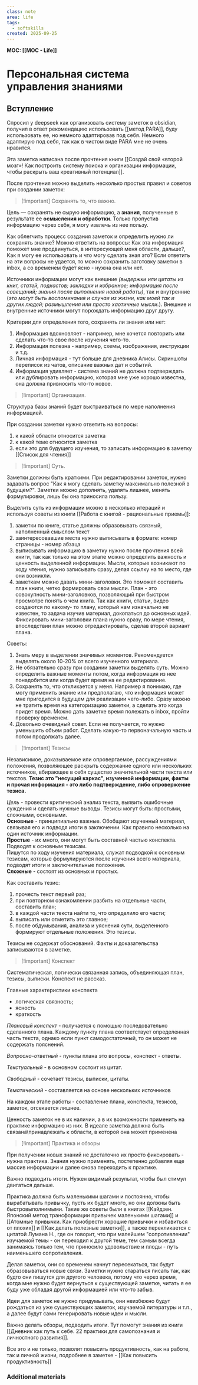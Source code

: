 ```yaml
---
class: note
area: life
tags:
  - softskills
created: 2025-09-25
---
```

**MOC: [[MOC - Life]]**

# Персональная система управления знаниями

## Вступление

Спросил у deepseek как организовать систему заметок в obsidian, получил в ответ рекомендацию использовать [[метод PARA]], буду использовать ее, но немного адаптировав под себя.
Немного адаптирую под себя, так как в чистом виде PARA мне не очень нравится.

Эта заметка написана после прочтения книги [[Создай свой «второй мозг»! Как построить систему поиска и организации информации, чтобы раскрыть ваш креативный потенциал]].

После прочтения можно выделить несколько простых правил и советов при создании заметок:

>[!important] Сохранять то, что важно.

Цель — сохранять не сырую информацию, а **знания**, полученные в результате ее **осмысления и обработки**. Только пропустив информацию через себя, я могу извлечь из нее пользу.

Как облегчить процесс создания заметок и определить нужно ли сохранять знание? Можно ответить на вопросы: Как эта информация поможет мне продвинуться, в интересующей меня области, дальше?, Как я могу ее использовать и что могу сделать зная это? Если ответить на эти вопросы не удается, то можно сохранить заготовку заметки в inbox, а со временем будет ясно - нужна она или нет.

Источники информации могут как внешние *(выдержки или цитаты из книг, статей, подкастов; закладки и избранное; информация после совещаний; знания после выполнения новой работы)*, так и внутренние (*это могут быть воспоминания и случаи из жизни, как моей так и других людей; размышления или просто хаотичные мысли.*). Внешние и внутренние источники могут порождать информацию друг другу.

Критерии для определения того, сохранять ли знания или нет:
1. Информация вдохновляет -  например, мне хочется повторить или сделать что-то свое после изучения чего-то.
2. Информация полезна - например, схемы, изображения, инструкции и т.д.
3. Личная информация - тут больше для дневника Алисы. Скриншоты переписок из чатов, описание важных дат и событий.
4. Информация удивляет - система знаний не должна подтверждать или дублировать информацию, которая мне уже хорошо известна, она должна привносить что-то новое.

>[!important] Организация.

Структура базы знаний будет выстраиваться по мере наполнения информацией.

При создании заметки нужно ответить на вопросы:
1. к какой области относится заметка
2. к какой теме относится заметка
3. если это для будущего изучения, то записать информацию в заметку [[Список для чтения]]

>[!important] Суть.

Заметки должны быть краткими. При редактировании заметок, нужно задавать вопрос "Как я могу сделать заметку максимально полезной в будущем?". Заметки можно дополнять, удалять лишнее, менять формулировки, лишь бы она приносила пользу.

Выделить суть из информации можно в несколько итераций и используя советы из книги [[Работа с книгой - рациональные приемы]]:
1. заметки по книге, статье должны образовывать связный, наполненный смыслом текст
2. заинтересовавшие места нужно выписывать в формате: номер страницы - номер абзаца
3. выписывать информацию в заметку нужно после прочтения всей книги, так как только на этом этапе можно определить важность и ценность выделенной информации. Мысли, которые возникают по ходу чтения, нужно записывать сразу, делая ссылку на то место, где они возникли.
4. заметкам можно давать мини-заголовки. Это поможет составить план книги, четко формировать свои мысли. План - это совокупность мини-заголовков, позволяющий при быстром просмотре понять о чем книга. Так как книги, статьи, видео создаются по какому- то плану, который нам изначально не известен, то задача изучив материал, докопаться до основных идей. Фиксировать мини-заголовки плана нужно сразу, по мере чтения, впоследствии план можно отредактировать, сделав второй вариант плана.

Советы:
1. Знать меру в выделении значимых моментов. Рекомендуется выделять около 10-20% от всего изученного материала.
2. Не обязательно сразу при создании заметки выделять суть. Можно определить важные моменты потом, когда информация из нее понадобится или когда будет время на ее редактирование.
3. Сохранять то, что откликается у меня. Например я понимаю, где могу применить знание или предполагаю, что информация может мне пригодится в будущем для реализации чего-либо. Сразу можно не тратить время на категоризацию заметки, а сделать это когда придет время. Можно дать заметке время полежать в inbox, пройти проверку временем.
4. Довольно очевидный совет. Если не получается, то нужно уменьшить объем работ. Сделать какую-то первоначальную часть и потом продолжать далее.

> [!important] Тезисы

Независимое, доказываемое или опровергаемое, рассуждениями положения, позволяющее раскрыть содержание одного или нескольких источников, вбирающее в себя существо значительной части текста или текстов. **Тезис это "несущий каркас", изученной информации, факты и прочая информация - это либо подтверждение, либо опровержение тезиса.**

*Цель* - провести критический анализ текста, выявить ошибочные суждения и сделать нужные выводы.
Тезисы могут быть: простыми, сложными, основными.  
**Основные** - принципиально важные. Обобщают изученный материал, связывая его и подводя итоги в заключении. Как правило несколько на один источник информации.  
**Простые** - их много, они могут быть составной частью конспекта. Подводят к основным тезисам.  
Пишутся по ходу изучения материала, служат подводкой к основным тезисам, которые формулируются после изучения всего материала, подводят итоги и заключительные положения.  
**Сложные** - состоят из основных и простых.

Как составить тезис:
1. прочесть текст первый раз;
2. при повторном ознакомлении разбить на отдельные части, составить план;
3. в каждой части текста найти то, что определило его части;
4. выписать или отметить это главное;
5. после обдумывания, анализа и уяснения сути, выделенного формируют отдельные положения. Это тезисы.

Тезисы не содержат обоснований. Факты и доказательства записываются в заметке.

> [!important] Конспект

Систематическая, логически связанная запись, объединяющая план, тезисы, выписки. Конспект не рассказ.

Главные характеристики конспекта
- логическая связность;
- ясность
- краткость

*Плановый конспект* - получается с помощью последовательно сделанного плана. Каждому пункту плана соответствует определенная часть текста, однако если пункт самодостаточный, то он может не содержать пояснений.

*Вопросно-ответный* - пункты плана это вопросы, конспект - ответы.

*Текстуальный* - в основном состоит из цитат.

*Свободный* - сочетает тезисы, выписки, цитаты.

*Тематический* - составляется на основе нескольких источников

На каждом этапе работы - составление плана, конспекта, тезисов, заметок, отсекается лишнее.

Ценность заметок не в их наличии, а в их возможности применить на практике информацию из них. В идеале заметка должна быть связана\принадлежать к области, в которой она может применена

> [!important] Практика и обзоры

При получении новых знаний не достаточно их просто фиксировать - нужна практика. Знания нужно применять, постепенно добавляя еще массив информации и далее снова переходить к практике.

Важно подводить итоги. Нужен видимый результат, чтобы был стимул двигаться дальше. 

Практика должна быть маленькими шагами и постоянно, чтобы вырабатывать привычку, пусть их будет много, но они должны быть быстровыполнимыми. Такие же советы были в книгах [[Кайдзен. Японский метод трансформации привычек маленькими шагами]] и [[Атомные привычки. Как приобрести хорошие привычки и избавиться от плохих]] и [[Как делать полезные заметки]], а также перекликается с цитатой Лумана Н., где он говорит, что при малейшем "сопротивлении" изучаемой темы - он переходил к другой теме, тем самым всегда занимаясь только тем, что приносило удовольствие и плоды - путь наименьшего сопротивления.

Делая заметки, они со временем начнут пересекаться, так будут образовываться новые связи. Заметки нужно стараться писать так, как будто они пишутся для другого человека, потому что через время, когда мне нужно будет вернуться к существующей заметке, читать я ее буду уже обладая другой информацией или что-то забыв.

Идеи для заметок не нужно придумывать, они неизбежно будут рождаться из уже существующих заметок, изучаемой литературы и т.п., а далее будут сами генерировать новые идеи и мысли.

Важно делать обзоры, подводить итоги. Тут помогут знания из книги [[Дневник как путь к себе. 22 практики для самопознания и личностного развития]].

Все это и не только, позволит повысить продуктивность, как на работе, так и личной жизни, подробнее в заметке - [[Как повысить продуктивность]]

### Additional materials